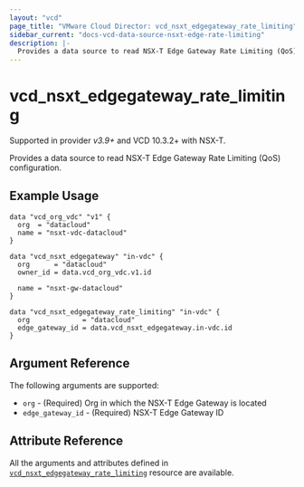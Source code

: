 ```yaml
---
layout: "vcd"
page_title: "VMware Cloud Director: vcd_nsxt_edgegateway_rate_limiting"
sidebar_current: "docs-vcd-data-source-nsxt-edge-rate-limiting"
description: |-
  Provides a data source to read NSX-T Edge Gateway Rate Limiting (QoS) configuration.
---
```


# vcd\_nsxt\_edgegateway\_rate\_limiting

Supported in provider *v3.9+* and VCD 10.3.2+ with NSX-T.

Provides a data source to read NSX-T Edge Gateway Rate Limiting (QoS) configuration.

## Example Usage

```hcl
data "vcd_org_vdc" "v1" {
  org  = "datacloud"
  name = "nsxt-vdc-datacloud"
}

data "vcd_nsxt_edgegateway" "in-vdc" {
  org      = "datacloud"
  owner_id = data.vcd_org_vdc.v1.id

  name = "nsxt-gw-datacloud"
}

data "vcd_nsxt_edgegateway_rate_limiting" "in-vdc" {
  org             = "datacloud"
  edge_gateway_id = data.vcd_nsxt_edgegateway.in-vdc.id
}
```

## Argument Reference

The following arguments are supported:

* `org` - (Required) Org in which the NSX-T Edge Gateway is located
* `edge_gateway_id` - (Required) NSX-T Edge Gateway ID

## Attribute Reference

All the arguments and attributes defined in
[`vcd_nsxt_edgegateway_rate_limiting`](/providers/vmware/vcd/latest/docs/resources/nsxt_edgegateway_rate_limiting)
resource are available.
